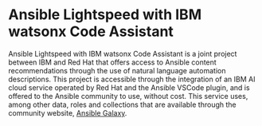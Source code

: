 # Ansible Lightspeed with IBM watsonx Code Assistant

Ansible Lightspeed with IBM watsonx Code Assistant is a joint project between IBM and Red Hat that
offers access to Ansible content recommendations through the use of natural language
automation descriptions. This project is accessible through the integration of an IBM AI cloud
service operated by Red Hat and the Ansible VSCode plugin, and is offered to the Ansible
community to use, without cost. This service uses, among other data, roles and collections that
are available through the community website, [Ansible Galaxy][galaxy].

[galaxy]: https://galaxy.ansible.com
